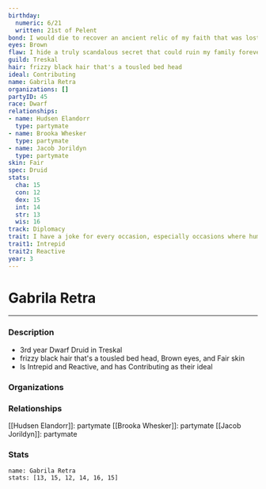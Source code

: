 ```yaml
---
birthday:
  numeric: 6/21
  written: 21st of Pelent
bond: I would die to recover an ancient relic of my faith that was lost long ago.
eyes: Brown
flaw: I hide a truly scandalous secret that could ruin my family forever.
guild: Treskal
hair: frizzy black hair that's a tousled bed head
ideal: Contributing
name: Gabrila Retra
organizations: []
partyID: 45
race: Dwarf
relationships:
- name: Hudsen Elandorr
  type: partymate
- name: Brooka Whesker
  type: partymate
- name: Jacob Jorildyn
  type: partymate
skin: Fair
spec: Druid
stats:
  cha: 15
  con: 12
  dex: 15
  int: 14
  str: 13
  wis: 16
track: Diplomacy
trait: I have a joke for every occasion, especially occasions where humor is inappropriate.
trait1: Intrepid
trait2: Reactive
year: 3
---
```

# Gabrila Retra
---
### Description
- 3rd year Dwarf Druid in Treskal
- frizzy black hair that's a tousled bed head, Brown eyes, and Fair skin
- Is Intrepid and Reactive, and has Contributing as their ideal

### Organizations
### Relationships
[[Hudsen Elandorr]]: partymate
[[Brooka Whesker]]: partymate
[[Jacob Jorildyn]]: partymate
### Stats
```statblock
name: Gabrila Retra
stats: [13, 15, 12, 14, 16, 15]
```